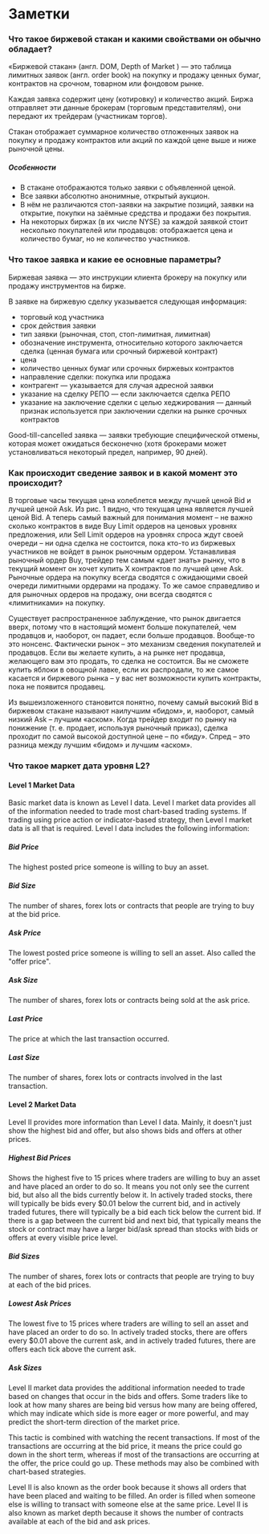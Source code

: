# Заметки

### Что такое биржевой стакан и какими свойствами он обычно обладает?

«Биржевой стакан» (англ. DOM, Depth of Market ) — это таблица лимитных заявок (англ. order book) на покупку и продажу ценных бумаг, контрактов на срочном, товарном или фондовом рынке.

Каждая заявка содержит цену (котировку) и количество акций. Биржа отправляет эти данные брокерам (торговым представителям), они передают их трейдерам (участникам торгов).

Стакан отображает суммарное количество отложенных заявок на покупку и продажу контрактов или акций по каждой цене выше и ниже рыночной цены.

##### Особенности

- В стакане отображаются только заявки с объявленной ценой.
- Все заявки абсолютно анонимные, открытый аукцион.
- В нём не различаются стоп-заявки на закрытие позиций, заявки на открытие, покупки на заёмные средства и продажи без покрытия.
- На некоторых биржах (в их числе NYSE) за каждой заявкой стоит несколько покупателей или продавцов: отображается цена и количество бумаг, но не количество участников.

### Что такое заявка и какие ее основные параметры?

Биржевая заявка — это инструкции клиента брокеру на покупку или продажу инструментов на бирже.

В заявке на биржевую сделку указывается следующая информация:

- торговый код участника
- срок действия заявки
- тип заявки (рыночная, стоп, стоп-лимитная, лимитная)
- обозначение инструмента, относительно которого заключается сделка (ценная бумага или срочный биржевой контракт)
- цена
- количество ценных бумаг или срочных биржевых контрактов
- направление сделки: покупка или продажа
- контрагент — указывается для случая адресной заявки
- указание на сделку РЕПО — если заключается сделка РЕПО
- указание на заключение сделки с целью хеджирования — данный признак используется при заключении сделки на рынке срочных контрактов

Good-till-cancelled заявка — заявки требующие специфической отмены, которая может ожидаться бесконечно (хотя брокерами может установливаться некоторый предел, например, 90 дней).

### Как происходит сведение заявок и в какой момент это происходит?

В торговые часы текущая цена колеблется между лучшей ценой Bid и лучшей ценой Ask. Из рис. 1 видно, что текущая цена является лучшей ценой Bid. А теперь самый важный для понимания момент – не важно сколько контрактов в виде Buy Limit ордеров на ценовых уровнях предложения, или Sell Limit ордеров на уровнях спроса ждут своей очереди – ни одна сделка не состоится, пока кто-то из биржевых участников не войдет в рынок рыночным ордером. Устанавливая рыночный ордер Buy, трейдер тем самым «дает знать» рынку, что в текущий момент он хочет купить X контрактов по лучшей цене Ask. Рыночные ордера на покупку всегда сводятся с ожидающими своей очереди лимитными ордерами на продажу. То же самое справедливо и для рыночных ордеров на продажу, они всегда сводятся с «лимитниками» на покупку.

Существует распространенное заблуждение, что рынок двигается вверх, потому что в настоящий момент больше покупателей, чем продавцов и, наоборот, он падает, если больше продавцов. Вообще-то это нонсенс. Фактически рынок – это механизм сведения покупателей и продавцов. Если вы желаете купить, а на рынке нет продавца, желающего вам это продать, то сделка не состоится. Вы не сможете купить яблоки в овощной лавке, если их распродали, то же самое касается и биржевого рынка – у вас нет возможности купить контракты, пока не появится продавец.

Из вышеизложенного становится понятно, почему самый высокий Bid в биржевом стакане называют наилучшим «бидом», и, наоборот, самый низкий Ask – лучшим «аском». Когда трейдер входит по рынку на понижение (т. е. продает, используя рыночный приказ), сделка проходит по самой высокой доступной цене – по «биду». Спред – это разница между лучшим «бидом» и лучшим «аском».

### Что такое маркет дата уровня L2?

#### Level 1 Market Data

Basic market data is known as Level I data. Level I market data provides all of the information needed to trade most chart-based trading systems. If trading using price action or indicator-based strategy, then Level I market data is all that is required. Level I data includes the following information:

##### Bid Price
The highest posted price someone is willing to buy an asset.

##### Bid Size
The number of shares, forex lots or contracts that people are trying to buy at the bid price.

##### Ask Price
The lowest posted price someone is willing to sell an asset. Also called the "offer price".

##### Ask Size
The number of shares, forex lots or contracts being sold at the ask price.

##### Last Price
The price at which the last transaction occurred.

##### Last Size
The number of shares, forex lots or contracts involved in the last transaction.

#### Level 2 Market Data

Level II provides more information than Level I data. Mainly, it doesn't just show the highest bid and offer, but also shows bids and offers at other prices.

##### Highest Bid Prices

Shows the highest five to 15 prices where traders are willing to buy an asset and have placed an order to do so. It means you not only see the current bid, but also all the bids currently below it. In actively traded stocks, there will typically be bids every $0.01 below the current bid, and in actively traded futures, there will typically be a bid each tick below the current bid. If there is a gap between the current bid and next bid, that typically means the stock or contract may have a larger bid/ask spread than stocks with bids or offers at every visible price level.

##### Bid Sizes

The number of shares, forex lots or contracts that people are trying to buy at each of the bid prices.

##### Lowest Ask Prices

The lowest five to 15 prices where traders are willing to sell an asset and have placed an order to do so. In actively traded stocks, there are offers every $0.01 above the current ask, and in actively traded futures, there are offers each tick above the current ask.

##### Ask Sizes

Level II market data provides the additional information needed to trade based on changes that occur in the bids and offers. Some traders like to look at how many shares are being bid versus how many are being offered, which may indicate which side is more eager or more powerful, and may predict the short-term direction of the market price.

This tactic is combined with watching the recent transactions. If most of the transactions are occurring at the bid price, it means the price could go down in the short term, whereas if most of the transactions are occurring at the offer, the price could go up. These methods may also be combined with chart-based strategies.

Level II is also known as the order book because it shows all orders that have been placed and waiting to be filled. An order is filled when someone else is willing to transact with someone else at the same price. Level II is also known as market depth because it shows the number of contracts available at each of the bid and ask prices.
